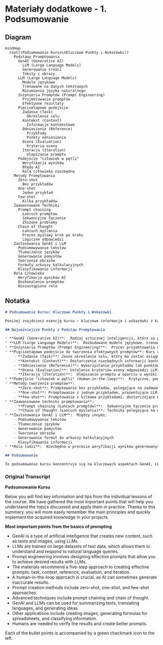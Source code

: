 # Materiały dodatkowe - 1. Podsumowanie
## Diagram
```mermaid
mindmap
  root((Podsumowanie Kursu\nKluczowe Punkty i Wskazówki))
    Podstawy Promptowania
      GenAI (Generative AI)
        LLM (Large Language Models)
        Generowanie treści
        Teksty i obrazy
      LLM (Large Language Models)
        Modele językowe
        Trenowane na danych tekstowych
        Rozumienie języka naturalnego
      Inżynieria Promptów (Prompt Engineering)
        Projektowanie promptów
        Efektywne rezultaty
      Pięcioetapowe podejście
        Zadanie (Task)
          Określenie celu
        Kontekst (Context)
          Informacje kontekstowe
        Odniesienie (Reference)
          Przykłady
          Punkty odniesienia
        Ocena (Evaluation)
          Kryteria oceny
        Iteracja (Iteration)
          Ulepszanie promptu
      Podejście "człowiek w pętli"
        Weryfikacja wyników
        Błędy AI
        Rola człowieka niezbędna
    Metody Promptowania
      Zero-shot
        Bez przykładów
      One-shot
        Jeden przykład
      Few-shot
        Kilka przykładów
    Zaawansowane Techniki
      Prompt chaining
        Łańcuch promptów
        Sekwencyjne łączenie
        Złożone problemy
      Chain of thought
        Łańcuch myślenia
        Proces myślowy krok po kroku
        Logiczne odpowiedzi
    Zastosowania GenAI i LLM
      Podsumowywanie tekstów
      Tłumaczenie języków
      Generowanie pomysłów
      Tworzenie obrazów
      Formuły arkuszy kalkulacyjnych
      Klasyfikowanie informacji
    Rola Człowieka
      Weryfikacja wyników AI
      Doskonalenie promptów
      Niezastąpiona rola
```

## Notatka
```markdown
# Podsumowanie Kursu: Kluczowe Punkty i Wskazówki

Poniżej znajdziesz esencję kursu – kluczowe informacje i wskazówki z każdej lekcji.  Zebraliśmy najważniejsze punkty, aby ułatwić Ci zrozumienie omawianych zagadnień i ich praktyczne zastosowanie. To podsumowanie pomoże Ci utrwalić główne zasady i sprawnie wdrożyć zdobytą wiedzę w Twoich projektach.

## Najważniejsze Punkty z Podstaw Promptowania

* **GenAI (Generative AI)**:  Rodzaj sztucznej inteligencji, która za pomocą LLM (Large Language Models) generuje nowe treści, takie jak teksty i obrazy.
* **LLM (Large Language Models)**:  Rozbudowane modele językowe, trenowane na ogromnych zbiorach danych tekstowych, umożliwiające rozumienie i odpowiadanie na zapytania w języku naturalnym.
* **Inżynieria Promptów (Prompt Engineering)**:  Proces projektowania efektywnych promptów, które pozwalają na osiągnięcie pożądanych rezultatów z wykorzystaniem LLM.
* **Pięcioetapowe podejście do tworzenia efektywnych promptów**: Kurs rekomenduje podejście składające się z pięciu kroków:
    - **Zadanie (Task)**: Jasne określenie celu, który ma zostać osiągnięty za pomocą promptu.
    - **Kontekst (Context)**: Dostarczenie niezbędnych informacji kontekstowych, wspomagających LLM w zrozumieniu zadania.
    - **Odniesienie (Reference)**: Wykorzystanie przykładów lub punktów odniesienia w celu ukierunkowania odpowiedzi LLM.
    - **Ocena (Evaluation)**: Ustalenie kryteriów oceny odpowiedzi LLM, pozwalających na weryfikację osiągnięcia zamierzonego celu.
    - **Iteracja (Iteration)**:  Ulepszanie promptu w oparciu o wyniki oceny, w celu uzyskania optymalnych rezultatów.
* **Podejście "człowiek w pętli" (Human-in-the-loop)**:  Krytyczne, ponieważ AI może generować wyniki obarczone błędami. Weryfikacja przez człowieka jest niezbędna.
* **Metody tworzenia promptów**:
    - **Zero-shot**: Promptowanie bez przykładów, polegające na zadawaniu pytań lub instrukcji bez prezentowania oczekiwanych odpowiedzi.
    - **One-shot**: Promptowanie z jednym przykładem, prezentujące LLM pojedynczą parę wejście-wyjście.
    - **Few-shot**: Promptowanie z kilkoma przykładami, dostarczające LLM zestaw par wejście-wyjście, aby precyzyjniej ukierunkować odpowiedź.
* **Zaawansowane techniki promptowania**:
    - **Prompt chaining (Łańcuch promptów)**:  Sekwencyjne łączenie promptów, gdzie wyjście jednego promptu staje się wejściem dla kolejnego, umożliwiające rozwiązywanie złożonych problemów.
    - **Chain of thought (Łańcuch myślenia)**: Technika polegająca na nakłanianiu LLM do ujawnienia procesu myślowego krok po kroku, co sprzyja uzyskaniu bardziej logicznych i dokładnych odpowiedzi.
* **Zastosowania GenAI i LLM**:  Między innymi:
    - Podsumowywanie tekstów
    - Tłumaczenie języków
    - Generowanie pomysłów
    - Tworzenie obrazów
    - Generowanie formuł do arkuszy kalkulacyjnych
    - Klasyfikowanie informacji
* **Rola ludzi**:  Niezbędna w procesie weryfikacji wyników generowanych przez AI oraz w ciągłym doskonaleniu promptów.

## Podsumowanie

To podsumowanie kursu koncentruje się na kluczowych aspektach GenAI, LLM i inżynierii promptów.  Kurs ma na celu wyjaśnienie, czym są generatywne modele AI i duże modele językowe, oraz jak efektywnie z nimi pracować poprzez projektowanie skutecznych promptów.  Kluczowe jest zrozumienie pięcioetapowego podejścia do tworzenia promptów,  znaczenia podejścia "człowiek w pętli", a także poznanie różnorodnych metod i zaawansowanych technik promptowania. Kurs podkreśla szerokie spektrum zastosowań GenAI i LLM,  jednocześnie akcentując niezastąpioną rolę człowieka w weryfikacji i ulepszaniu generowanych wyników.  Zrozumienie tych zasad umożliwi efektywne wykorzystanie potencjału AI w różnorodnych projektach.
```

### Original Transcript
**Podsumowanie Kursu**

Below you will find key information and tips from the individual lessons of the course. We have gathered the most important points that will help you understand the topics discussed and apply them in practice.  Thanks to this summary, you will more easily remember the main principles and quickly implement the acquired knowledge in your projects.

**Most important points from the basics of prompting**

* GenAI is a type of artificial intelligence that creates new content, such as texts and images, using LLMs.
* LLMs are trained on large datasets of text data, which allows them to understand and respond to natural language queries.
* Prompt engineering involves designing effective prompts that allow you to achieve desired results with LLMs.
* The materials recommend a five-step approach to creating effective prompts: task, context, reference, evaluation, and iteration.
* A human-in-the-loop approach is crucial, as AI can sometimes generate inaccurate results.
* Prompt creation methods include zero-shot, one-shot, and few-shot approaches.
* Advanced techniques include prompt chaining and chain of thought.
* GenAI and LLMs can be used for summarizing texts, translating languages, and generating ideas.
* Other applications include creating images, generating formulas for spreadsheets, and classifying information.
* Humans are needed to verify the results and create better prompts.


Each of the bullet points is accompanied by a green checkmark icon to the left.
